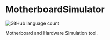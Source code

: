 # MotherboardSimulator
![GitHub language count](https://img.shields.io/github/languages/count/EduApps-CDG/Motherboardsimulator?color=random)

Motherboard and Hardware Simulation tool.
